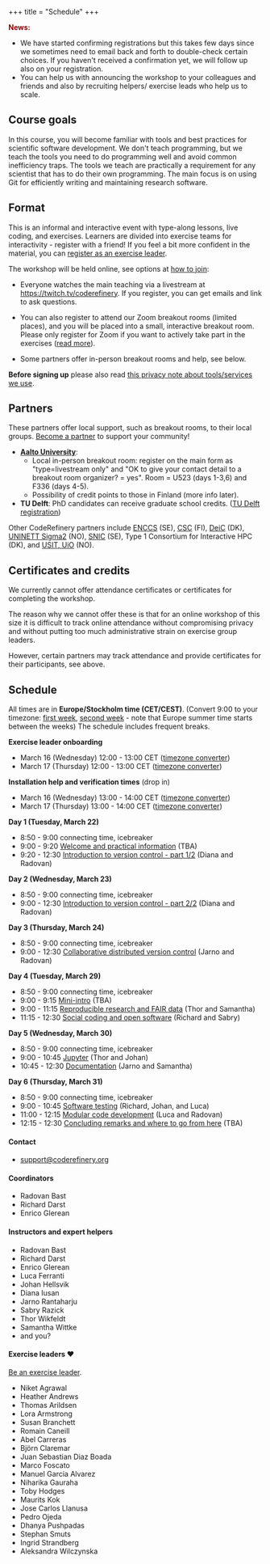 +++
title = "Schedule"
+++

<div class="alert alert-info">
<span style="color:darkred;font-weight:bold">News:</span>

- We have started confirming registrations but this takes few days since we
  sometimes need to email back and forth to double-check certain choices.
  If you haven't received a confirmation yet, we will follow up also on your
  registration.
- You can help us with announcing the workshop to your colleagues and friends and also by recruiting helpers/ exercise leads who help us to scale.

</div>

## Course goals

In this course, you will become familiar with tools and best practices
for scientific software development.  We don't teach programming, but we teach the tools you need
to do programming well and avoid common inefficiency traps.
The tools we teach are
practically a requirement for any scientist that has to do their own programming. The main
focus is on using Git for efficiently writing and maintaining research
software.

## Format

This is an informal and interactive event with type-along lessons,
live coding, and exercises. Learners are divided into exercise teams for
interactivity - register with a friend!  If you feel a bit more
confident in the material, you can [register as an exercise
leader](volunteer/).

The workshop will be held online, see options at [how to
join](join/):

* Everyone watches the main teaching via a livestream at
  <https://twitch.tv/coderefinery>.  If you
  register, you can get emails and link to ask questions.

* You can also register to attend our Zoom breakout rooms (limited
  places), and you will be placed into a small, interactive breakout
  room.  Please only register for Zoom if you want to actively take
  part in the exercises ([read more](join/)).

* Some partners offer in-person breakout rooms and help, see below.

**Before signing up** please also read
[this privacy note about tools/services we use](requirements/#privacy-and-tools-online-services).

## Partners

These partners offer local support, such as breakout rooms, to their
local groups.  [Become a
partner](https://coderefinery.org/organization/partners/) to support
your community!

- [**Aalto University**](https://scicomp.aalto.fi/):
  - Local in-person breakout room: register on the main form as
    "type=livestream only" and "OK to give your contact detail to a
    breakout room organizer? = yes".  Room = U523 (days 1-3,6) and
    F336 (days 4-5).
  - Possibility of credit points to those in Finland (more info later).
- **TU Delft**: PhD candidates can receive graduate school credits. ([TU
  Delft registration](https://www.tudelft.nl/library/research-data-management/r/training-evenementen/training-voor-onderzoekers/coderefinery-workshop))

Other CodeRefinery partners include [ENCCS](https://enccs.se/) (SE),
[CSC](https://csc.fi) (FI), [DeiC](https://www.deic.dk/) (DK), [UNINETT
Sigma2](https://www.sigma2.no/) (NO), [SNIC](https://snic.se/) (SE),
Type 1 Consortium for Interactive HPC (DK), and
[USIT, UiO](https://www.usit.uio.no/) (NO).

## Certificates and credits

We currently cannot offer attendance certificates or certificates for completing the workshop.

The reason why we cannot offer these is that for an online workshop of this size
it is difficult to track online attendance without compromising privacy and without putting too much
administrative strain on exercise group leaders.

However, certain partners may track attendance and provide certificates for their participants, see above.

## Schedule

All times are in **Europe/Stockholm time (CET/CEST)**. (Convert 9:00 to
your timezone: [first
week](https://arewemeetingyet.com/Stockholm/2022-03-22/09:00), [second
week](https://arewemeetingyet.com/Stockholm/2022-03-29/09:00) - note
that Europe summer time starts between the weeks)
The schedule includes frequent breaks.

**Exercise leader onboarding**
- March 16 (Wednesday) 12:00 - 13:00 CET ([timezone converter](https://arewemeetingyet.com/Stockholm/2022-03-16/12:00))
- March 17 (Thursday) 12:00 - 13:00 CET  ([timezone converter](https://arewemeetingyet.com/Stockholm/2022-03-17/12:00))

**Installation help and verification times** (drop in)
- March 16 (Wednesday) 13:00 - 14:00 CET  ([timezone converter](https://arewemeetingyet.com/Stockholm/2022-03-16/13:00))
- March 17 (Thursday) 13:00 - 14:00 CET   ([timezone converter](https://arewemeetingyet.com/Stockholm/2022-03-17/13:00))

**Day 1 (Tuesday, March 22)**
- 8:50 - 9:00 connecting time, icebreaker
- 9:00 - 9:20
  [Welcome and practical information](https://github.com/coderefinery/workshop-intro/blob/master/README.md)
  (TBA)
- 9:20 - 12:30
  [Introduction to version control - part 1/2](https://coderefinery.github.io/git-intro/)
  (Diana and Radovan)

**Day 2 (Wednesday, March 23)**
- 8:50 - 9:00 connecting time, icebreaker
- 9:00 - 12:30
  [Introduction to version control - part 2/2](https://coderefinery.github.io/git-intro/)
  (Diana and Radovan)

**Day 3 (Thursday, March 24)**
- 8:50 - 9:00 connecting time, icebreaker
- 9:00 - 12:30
  [Collaborative distributed version control](https://coderefinery.github.io/git-collaborative/)
  (Jarno and Radovan)

**Day 4 (Tuesday, March 29)**
- 8:50 - 9:00 connecting time, icebreaker
- 9:00 - 9:15
  [Mini-intro](https://github.com/coderefinery/workshop-intro/blob/master/README.md)
  (TBA)
- 9:00 - 11:15
  [Reproducible research and FAIR data](https://coderefinery.github.io/reproducible-research/)
  (Thor and Samantha)
- 11:15 - 12:30
  [Social coding and open software](https://coderefinery.github.io/social-coding/)
  (Richard and Sabry)

**Day 5 (Wednesday, March 30)**
- 8:50 - 9:00 connecting time, icebreaker
- 9:00 - 10:45
  [Jupyter](https://coderefinery.github.io/jupyter/)
  (Thor and Johan)
- 10:45 - 12:30
  [Documentation](https://coderefinery.github.io/documentation/)
  (Jarno and Samantha)

**Day 6 (Thursday, March 31)**
- 8:50 - 9:00 connecting time, icebreaker
- 9:00 - 10:45
  [Software testing](https://coderefinery.github.io/testing/)
  (Richard, Johan, and Luca)
- 11:00 - 12:15
  [Modular code development](https://coderefinery.github.io/modular-type-along/)
  (Luca and Radovan)
- 12:15 - 12:30
  [Concluding remarks and where to go from here](https://github.com/coderefinery/workshop-outro/blob/master/README.md)
  (TBA)


#### Contact

- <support@coderefinery.org>


#### Coordinators

- Radovan Bast
- Richard Darst
- Enrico Glerean


#### Instructors and expert helpers

- Radovan Bast
- Richard Darst
- Enrico Glerean
- Luca Ferranti
- Johan Hellsvik
- Diana Iusan
- Jarno Rantaharju
- Sabry Razick
- Thor Wikfeldt
- Samantha Wittke
- and you?


#### Exercise leaders :heart:

[Be an exercise leader](volunteer/).

- Niket Agrawal
- Heather Andrews
- Thomas Arildsen
- Lora Armstrong
- Susan Branchett
- Romain Caneill
- Abel Carreras
- Björn Claremar
- Juan Sebastian Diaz Boada
- Marco Foscato
- Manuel Garcia Alvarez
- Niharika Gauraha
- Toby Hodges
- Maurits Kok
- Jose Carlos Llanusa
- Pedro Ojeda
- Dhanya Pushpadas
- Stephan Smuts
- Ingrid Strandberg
- Aleksandra Wilczynska
